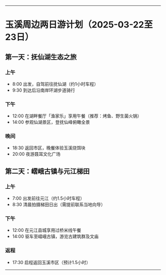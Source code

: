 ---
# 玉溪周边两日游计划（2025-03-22至23日）

## **第一天：抚仙湖生态之旅**
### 上午
- 8:00 出发，自驾前往抚仙湖（约1小时车程）
- 9:30 到达后沿南岸环湖步道骑行

### 下午
- 12:00 在湖畔餐厅「渔家乐」享用午餐（推荐：烤鱼、野生菌火锅）
- 14:00 参观仙湖景区，登抚仙峰俯瞰全景

### 晚间
- 18:30 返回市区，晚餐体验玉溪烧饵块
- 20:00 夜游聂耳文化广场

## **第二天：嶍峨古镇与元江梯田**
### 上午
- 7:00 出发前往元江（约1.5小时车程）
- 8:30 清晨拍摄梯田日出（需提前联系当地向导）

### 下午
- 12:00 在元江县城享用过桥米线午餐
- 14:00 驱车至嶍峨古镇，游览古建筑群及文庙

### 返程
- 17:30 启程返回玉溪市区（预计1.5小时）
---